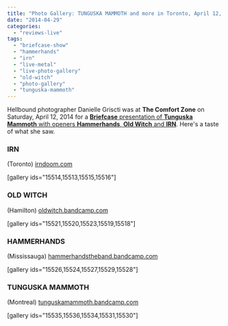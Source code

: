 ```yaml
---
title: "Photo Gallery: TUNGUSKA MAMMOTH and more in Toronto, April 12, 2014"
date: "2014-04-29"
categories: 
  - "reviews-live"
tags: 
  - "briefcase-show"
  - "hammerhands"
  - "irn"
  - "live-metal"
  - "live-photo-gallery"
  - "old-witch"
  - "photo-gallery"
  - "tunguska-mammoth"
---
```


Hellbound photographer Danielle Griscti was at **The Comfort Zone** on Saturday, April 12, 2014 for a [**Briefcase** presentation of **Tunguska Mammoth** with openers **Hammerhands**, **Old Witch** and **IRN**](https://www.facebook.com/events/208967049293186/). Here's a taste of what she saw.

### IRN

(Toronto) [irndoom.com](http://irndoom.com/)

\[gallery ids="15514,15513,15515,15516"\]

### OLD WITCH

(Hamilton) [oldwitch.bandcamp.com](http://oldwitch.bandcamp.com)

\[gallery ids="15521,15520,15523,15519,15518"\]

### HAMMERHANDS

(Mississauga) [hammerhandstheband.bandcamp.com](http://hammerhandstheband.bandcamp.com/)

\[gallery ids="15526,15524,15527,15529,15528"\]

### TUNGUSKA MAMMOTH

(Montreal) [tunguskamammoth.bandcamp.com](http://tunguskamammoth.bandcamp.com/)

\[gallery ids="15535,15536,15534,15531,15530"\]
